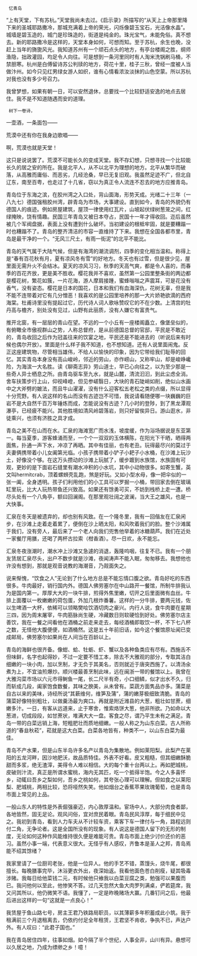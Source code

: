      忆青岛 

   “上有天堂，下有苏杭。”天堂我尚未去过。《启示录》所描写的“从天上上帝那里降下来的圣城耶路撒冷，那城充满着上帝的荣光，闪烁像碧玉宝石，光洁像水晶”。城墙是碧玉造的，城门是珍珠造的，街道是纯金的。珠光宝气，未能免俗。真不想去。新的耶路撒冷是这样的，天堂本身如何，可想而知。至于苏杭，余生也晚，没赶上当年的旖旎风光。我知道苏州有一个顽石点头的地方，有亭台楼阁之胜，纲师渔隐，拙政灌园，均足令人向往。可是想到一条河里同时有人淘米洗锅刷马桶，不禁胆寒。杭州是白傅留诗苏公判牍的地方，荷花十里，桂子三秋，曾经一度被人当做汴州。如今只见红男绿女游人如织，谁有心情看浓汝淡抹的山色空蒙。所以苏杭对我也没有多少号召力。 

   我曾梦想，如果有朝一日，可以安然退休，总要找一个比较舒适安逸的地点去居住。我不是不知道随遇而安的道理。 

     树下一卷诗， 

   一壶酒，一条面包—— 

   荒漠中还有你在我身边歌唱—— 

   啊，荒漠也就是天堂！ 

   这只是说说罢了。荒漠不可能长久的变成天堂。我不存幻想，只想寻找一个比较能长久的居之安的所在。我是北平人，从不以北平为理想的地方。北平从繁华而破落，从高雅而庸俗、而恶劣，几经沧桑，早已无复旧观。我虽然足迹不广，但北自辽东，南至百粤，也走过了十几省，窃以为真正令人流连不忍去的地方应推青岛。 

   青岛位于东海之滨，在胶州湾之入口处，背山面海，形势天成。光绪二十三年（一八九七）德国强租胶州湾，辟青岛为市场，大事建设。直到如今，青岛的外貌仍有德国人的痕迹。例如房屋建筑，屋顶一律使用红瓦片，山坡起伏绿树葱茏之间，红绿掩映，饶有情趣。民国三年青岛又被日本夺占，民国十一年才得收回。迩后虽然被几个军阀盘据，表面上没有遭到什么破坏。当初建设的根柢牢固，就是要糟蹋一时也糟蹋不了。青岛的整齐清洁的市容一直维持了下来。我想在全国各都市里，青岛是最干净的一个。“无风三尺土，有雨一街泥”的北平不能比。 

   青岛的天气属于大陆气候，但是有海湾的潮流调剂，四季的变化相当温和。称得上是“春有百花秋有月，夏有凉风冬有雪”的好地方。冬天也有过雪，但是很少见，屋里面无需升火不会结冰。夏天的凉风习习，秋季的天高气爽，都是令人喜的，而春季的百花齐放，更是美不胜收。樱花我并不喜欢，虽然第一公园里整条街的两边都是樱花树，繁花如簇，一片花海，游人摩肩接踵，蜜蜂嗡嗡之声震耳，可是花没有香气，没有姿态。樱花是日本的国花，日本和我们有血海深仇，花树无辜，但是我不能不连带着对它有几分憎恶！我喜欢的是公园里培养的那一大片娇艳欲滴的西府海棠。杜甫诗里没有提起过它，历代诗人词人歌咏赞叹它的不在少数。上清宫的牡丹高与檐齐，别处没有见过，山野有此丽质，没有人嫌它有富贵气。 

   推开北窗，有一层层的青山在望。不远的一个小丘有一座楼阁矗立，像堡垒似的，有俯瞰全市傲视群山之势，人称总督府，是从前德国总督的官邸，平民是不敢近的，青岛收回之后作为冠盖往来的饮宴之地，平民还是不能进去的（听说后来有时候也偶尔开放）。里面是什么样子我不知道，也不想知道。还有人说里面闹鬼。反正这座建筑物，尽管相当雄伟，不给人以愉快的印象，因为它带给我们耻辱的回忆。其实青岛本身没有高山峻岭，邻近的劳山，亦作崂山，又称牢山，却是峻峥巉险，为海滨一大名胜。读《聊斋志异》劳山道士，早已心向往之，以为至少那是一些奇人异士栖息之所。由青岛驱车至九水，就是山麓，清流汩汩，到此尘虑全消。舍车扶策步行上山，仰视峰嶝，但见参嵯翳日，大块的青石陡峭如削，绝似山水画中之大斧劈的皴法，而且牛山濯濯，没有什么迎客松五老松之类的点缀，所以显得十分荒野。有人说这样的名山而没有古迹岂不可惜，我说请看随便哪一块巍巍的巨岩不是大自然千百万年锤炼而成，怎能说没有古迹？几小时的登陟，到了黑龙潭观瀑亭，已经疲不能兴。其他胜境如清风岭碧落岩，则只好留俟异日。游山逛水，非徒乘兴，也须有济胜之具才成。 

   青岛之美不在山而在水。汇泉的海滩宽广而水浅，坡度缓，作为浴场据说是东亚第一。每当夏季，游客蜂涌而至，一个个一双双的玉体横陈，在阳光下干晒，晒得两面焦，扑通一声下水，冲凉了再晒。其中有佳丽，也有老丑。玩得最尽兴的莫过于夫妻俩携带着小儿女阖第光临。小孩子携带着小铲子小耙子小水桶，在沙滩上玩沙土，好像没个够。在这万头攒动的沙滩上玩腻了，缓步踱到水族馆，水族固有可观，更妙的是下面岩石缝里有潮水冲积的小水坑，其中小动物很多。如寄生蟹，英文叫hermitcrab，顶着螺蛳壳乱跑，煞是好玩。又如小型水母，像一把伞似的一张一阖，全身透明。孩子们利用他们的小工具可以罗掘一小桶，带回家去倒在玻璃缸里玩，比大人玩热带鱼还兴致高。如果还有馀勇可买，不妨到栈桥上走一遭。桥尽头处有一个八角亭，额曰回澜阁。在那里观壮阔之波澜，当大王之雄风，也是一大快事。 

   汇泉在冬天是被遗弃的，却也别有风致。在一个隆冬里，我有一回偕友在汇泉闲步，在沙滩上走着走着累了，便倒在沙上晒太阳，和风吹着我们的脸。整个沙滩属于我们，没有旁人，最后来了一个老人向我们兜售他举着的冰糖葫芦。我们在近处一家餐厅用膳，还喝了两杯古拉索（柑香酒）。尽一日欢，永不能忘。 

   汇泉冬夜涨潮时，潮水冲上沙滩又急遽的消退，轰隆呜咽，往复不已。我有一个朋友赁居汇泉尽头，出户不数步就是沙滩，夜闻涛声不能入眠，匆匆移去。我想他也许没有想到，那就是观音说教的海潮音，乃觌面失之。 

   说来惭愧，“饮食之人”无论到了什么地方总是不能忘情口腹之欲。青岛好吃的东西很多。牛肉最好，销行国内外。德国人佛劳塞尔在中山路开一餐馆，所制牛排我认为是国内第一。厚厚大大的一块牛排，煎得外焦里嫩，切开之后里面微有血丝。牛排上面覆以一枚嫩嫩的荷包蛋，外加几根炸番薯。这样的一分牛排，要两元钱，佐以生啤酒一大杯，依稀可以领略樊哙饮酒切肉之豪兴。内行人说，食牛肉要在星期三四，因为周末屠宰，牛肉筋脉尚生硬，冷藏数日则软硬恰到好处。佛劳塞尔店主善饮，我在一餐之间看他在酒桶之前走来走去，每经酒桶即取饮一杯，不下七八杯之数，无怪他大腹便便，如酒桶然。这是五十年前旧话，如今这个餐馆原址闻已变成邮局，佛劳塞尔如果尚在人间当在百龄以上。 

   青岛的海鲜也很齐备。像蚶、蛤、牡蛎、虾、蟹以及各种鱼类应有尽有。西施舌不但味鲜，名字也起得妙，不过一定要不惜工本，除去不大雅观的部分，专取其洁白细嫩的一块小肉，加以烹制，才无负于其美名，否则就近于唐突西施了。以清汤氽煮为上，不宜油煎爆炒。顺兴楼最善烹制此味，远在闽浙一带的餐馆以上。我曾在大雅沟菜市场以六元市得鲥鱼一尾，长二尺半有奇，小口细鳞，似才出水不久，归而斩成几段，阖家饱食数餐，其味之腴美，从未曾有。菜蔬方面隽品亦多。蒲菜是自古以来的美味，诗经所说“其蔌维何，维笋及蒲”，蒲的嫩芽极细致清脆。青岛的蒲菜好像特别粗壮，以做羹汤最为爽口。再就是附近潍县的大葱，粗壮如甘蔗，细嫩多汁。一日，有客从远道来，止于寒舍，惟索烙饼大葱，他非所欲。乃如命以大葱进，切成段段，如甘蔗状，堆满大大一盘。客食之尽，谓乃平生未有之满足。青岛一带的白菜远销上海，短粗肥壮而质地细嫩。一般人称之为山东白菜。古人所称道的“春韭秋菘”，菘就是这大白菜。白菜各地皆有，种类不一，以山东白菜为最佳。 

   青岛不产水果，但是山东半岛许多名产以青岛为集散地。例如莱阳梨。此梨产在莱阳的五龙河畔，因沙地肥沃，故品质特佳。外表不好看。皮又粗糙，但其细嫩酥脆甜而多浆，绝无渣滓，美得令人难以相信。大的每个重十台两以上。再如肥城桃，皮破则汁流，真正是所谓水蜜桃，海内无其匹，吃一个抵得半饱。今之人多喜怀乡，动辄曰吾乡之梨如何，吾乡之桃如何，其夸张心理可以理解。但如食之以莱阳梨、肥城桃，两相比较，恐将哑然失笑。他如烟台之香蕉苹果玫瑰葡萄，也是青岛市面上常见的上品。 

   一般山东人的特性是外表倔强豪迈，内心敦厚温和。宦场中人，大部分肉食者鄙，各地皆然，固无足论。观风问俗，宜对庶民着眼。青岛民风淳厚，每于细民中见之。我初到青岛，看到人力车夫从不计较车资，乘客下车一律付与一角，路程远则付二角，无争论者。这是全国所没有的现象。有人说这是德国人留下的无形的制度，无论如何这种作风能维持很久便是难能可贵。青岛市面上绝少讨价还价的恶习。虽然小事一端，代表意义很大。无怪乎有人感叹，齐鲁本是圣人之邦，青岛焉能不绍其馀绪？ 

   我家里请了一位厨司老张，他是一位异人。他的手艺不错，蒸馒头，烧牛尾，都很擅长。每晚膳事完毕，沐浴更衣外出，夜深始返。我看他面色苍白削瘦，疑其吸毒涉赌。我每日给他菜钱二元，有时候他只飨我以白菜豆腐之类，勉强可以果腹而已。我问他何以至此，他惨笑不答。过几天忽然大鱼大肉罗列满桌，俨若筵席，我又问其所以，他仍微笑不语。我懂了，一定是昨晚赌场大赢。几番钉问之后，他最后进出这样的一句“这就是一点良心！” 

   我赁屋于鱼山路七号，房主王君乃铁路局职员，以其薄薪多年积蓄成此小筑。我于租满前三个月退租离去，仍依约付足全年租赁，王君坚不肯收，争执不已，声达户外。有人叹曰：“此君子国也。” 

   我在青岛居住四年，往事如烟。如今隔了半个世纪，人事全非，山川有异。悬想可以久居之地，乃成为缥缈之乡！噫！ 

